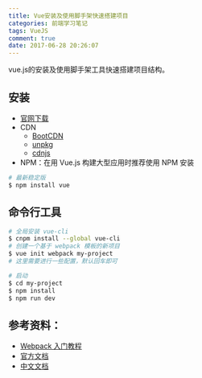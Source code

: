 ```yaml
---
title: Vue安装及使用脚手架快速搭建项目
categories: 前端学习笔记
tags: VueJS
comment: true
date: 2017-06-28 20:26:07
---
```

vue.js的安装及使用脚手架工具快速搭建项目结构。

<!-- more -->

## 安装

- [官网下载](http://vuejs.org/js/vue.min.js)
- CDN
    - [BootCDN](https://cdn.bootcss.com/vue/2.2.2/vue.min.js)
    - [unpkg](https://unpkg.com/vue/dist/vue.js)
    - [cdnjs](https://cdnjs.cloudflare.com/ajax/libs/vue/2.1.8/vue.min.js)
- NPM：在用 Vue.js 构建大型应用时推荐使用 NPM 安装
```bash
# 最新稳定版
$ npm install vue
```

## 命令行工具

```bash
# 全局安装 vue-cli
$ cnpm install --global vue-cli
# 创建一个基于 webpack 模板的新项目
$ vue init webpack my-project
# 这里需要进行一些配置，默认回车即可

# 启动
$ cd my-project
$ npm install
$ npm run dev
```

## 参考资料：

- [Webpack 入门教程](http://www.runoob.com/w3cnote/webpack-tutorial.html)
- [官方文档](http://vuejs.org/v2/guide/syntax.html)
- [中文文档](https://cn.vuejs.org/v2/guide/syntax.html)